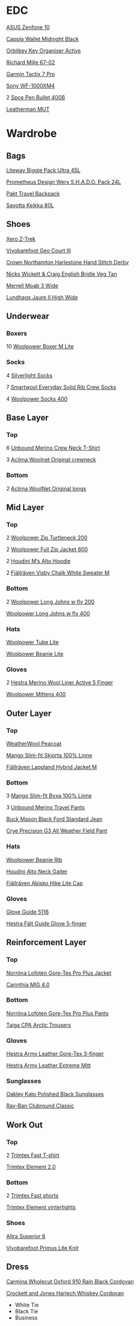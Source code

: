 # EDC

[ASUS Zenfone 10](https://www.asus.com/se/mobile-handhelds/phones/zenfone/zenfone-10/)

[Cappla Wallet Midnight Black](https://cappla.com/collections/wallets/products/midnight-black)

[Orbitkey Key Organiser Active](https://www.orbitkey.com/collections/key-organiser/products/orbitkey-2-0-active?variant=8198980993120)

[Richard Mille 67-02](https://www.richardmille.com/collections/rm-67-02-automatic-extra-flat)

[Garmin Tactix 7 Pro](https://www.garmin.com/sv-SE/p/802703/pn/010-02704-11)

[Sony WF-1000XM4](https://www.sony.se/electronics/truly-wireless/wf-1000xm4)

2 [Spce Pen Bullet 400B](https://www.spacepen.com/400B.aspx)

[Leatherman MUT](https://www.leatherman.com/mut-29.html)

# Wardrobe

## Bags

[Liteway Biggie Pack Ultra 45L](https://liteway.equipment/packs/biggie-pack-ultra-45l)

[Prometheus Design Werx S.H.A.D.O. Pack 24L](https://prometheusdesignwerx.com/collections/backpacks/products/s-h-a-d-o-pack-24l-universal-field-gray-1?variant=39341008158806)

[Pakt Travel Backpack](https://paktbags.com/products/the-pakt-travel-backpack?variant=34631236223138)

[Savotta Keikka 80L](https://www.savotta.fi/products/keikka-80l?variant=39319053140102)

## Shoes

[Xero Z-Trek](https://www.xeroshoes.eu/shop/sandals/ztrek-men/)

[Vivobarefoot Geo Court III](https://www.vivobarefoot.com/se/geo-court-iii-mens?colour=Naturell)

[Crown Northamton Harlestone Hand Stitch Derby](https://crownnorthampton.com/collections/luxury-handmade-sneakers/products/harlestone-hand-stitch-derby-horween-black-shell-cordovan?variant=40709040537773)

[Nicks Wickett & Craig English Bridle Veg Tan](https://nicksboots.com/wickett-craig-english-bridle-veg-tan-mto/)

[Merrell Moab 3 Wide](https://www.merrell.com/US/en/moab-3-wide-width/52465M.html?dwvar_52465M_color=J035885W#cgid=moab-3-collection&prefn1=isOnSale&prefv1=false&start=1)

[Lundhags Jaure II High Wide](https://www.lundhags.com/se/kangor/herr/vandringskangor/jaure-ii-ms-high-wide/?item=1013789-725)

## Underwear

### Boxers

10 [Woolpower Boxer M Lite](https://woolpower.se/shop/produkt/boxer-ms-lite/)

### Socks

4 [Silverlight Socks](https://silverlight.store/product/silverlight-socks/)

7 [Smartwool Everyday Solid Rib Crew Socks](https://www.smartwool.com/shop/everyday-solid-rib-crew-2-pack-socks-sw001888?variationId=122)

4 [Woolpower Socks 400](https://woolpower.se/shop/produkt/socks-400/)

## Base Layer

### Top

6 [Unbound Merino Crew Neck T-Shirt](https://unboundmerino.com/collections/shirts/products/merino-wool-crew-neck-t-shirt?variant=39673249103966)

3 [Aclima Woolnet Original crewneck](https://www.aclima.se/aclima/103387/woolnet-original-crewneck-m-s-olive-night-m)

### Bottom

2 [Aclima WoolNet Original longs](https://www.aclima.se/aclima/103394/woolnet-original-longs-m-s-olive-night-m)

## Mid Layer

### Top

2 [Woolpower Zip Turtleneck 200](https://woolpower.se/shop/produkt/zip-turtleneck-200/)

2 [Woolpower Full Zip Jacket 600](https://woolpower.se/shop/produkt/full-zip-jacket-600/)

2 [Houdini M’s Alto Hoodie](https://houdinisportswear.com/sv-se/clothing/sweaters-hoodies/mens-alto-houdi-840032?color=840032900)

2 [Fjällräven Visby Chalk White Sweater M](https://www.fjallraven.com/se/sv-se/herr/overdelar/trojor-stickat/visby-sweater-m?_t_q=&_t_hit.id=Luminos_Storefront_Web_Features_Catalog_Product_Domain_CommonProduct/CatalogContent_a0563db5-0a0b-4855-a8f9-f591968180d1_sv-SE&_t_hit.pos=1&_t_tags=andquerymatch%2clanguage%3asv%2csiteid%3a162d49d9-f0ac-4d2d-a110-e8143f6ca828&v=F84151%3a%3a7323450730895)

### Bottom

2 [Woolpower Long Johns w fly 200](https://woolpower.se/shop/produkt/long-johns-w-fly-200/)

[Woolpower Long Johns w fly 400](https://woolpower.se/shop/produkt/long-johns-w-fly-400/)

### Hats

[Woolpower Tube Lite](https://woolpower.se/shop/produkt/tube-lite/)

[Woolpower Beanie Lite](https://woolpower.se/shop/produkt/beanie-lite/)

### Gloves

2 [Hestra Merino Wool Liner Active 5 Finger](https://www.hestragloves.se/merino-wool-liner-active-5-finger-charcoal)

[Woolpower Mittens 400](https://woolpower.se/shop/produkt/mittens-400/)

## Outer Layer

### Top

[WeatherWool Peacoat](https://weatherwool.com/collections/jackets/products/weatherwool-peacoat?variant=206338097156)

[Mango Slim-fit Skjorta 100% Linne](https://shop.mango.com/se/herr/skjortor-linne/slim-fit-skjorta-100--linne_57080618.html?c=55)

[Fjällräven Lappland Hybrid Jacket M](https://www.fjallraven.com/se/sv-se/herr/jackor/jaktjackor/lappland-hybrid-jacket-m?_t_q=&_t_hit.id=Luminos_Storefront_Web_Features_Catalog_Product_Domain_CommonProduct/CatalogContent_ec522a96-a65e-49d8-a19a-dbccd6b1099c_sv-SE&_t_hit.pos=9&_t_tags=andquerymatch%2clanguage%3asv%2csiteid%3a162d49d9-f0ac-4d2d-a110-e8143f6ca828&v=F90170%3a%3a7323450541378)

### Bottom

3 [Mango Slim-fit Byxa 100% Linne](https://shop.mango.com/se/herr/byxor-linne/slim-fit-byxa-100--linne_57000570.html)

3 [Unbound Merino Travel Pants](https://unboundmerino.com/collections/pants/products/merino-wool-pants?variant=39642264993886)

[Buck Mason Black Ford Standard Jean](https://www.buckmason.com/products/standard-black-jean/)

[Crye Precision G3 All Weather Field Pant](https://www.cryeprecision.com/G3-All-Weather-Field-Pant?quantity=1&color=Ranger%20Green)

### Hats

[Woolpower Beanie Rib](https://woolpower.se/shop/produkt/beanie-rib/)

[Houdini Alto Neck Gaiter](https://houdinisportswear.com/sv-se/clothing/accessories/alto-neck-gaiter-370274?color=370274900)

[Fjällräven Abisko Hike Lite Cap](https://www.fjallraven.com/se/sv-se/dam/accessoarer/kepsar-hattar-mossor/abisko-hike-lite-cap)

### Gloves

[Glove Guide 5116](https://guidegloves.com/se/produkter/mekaniskt-skydd/allround/sydda-handskar/guide-5116)

[Hestra Fält Guide Glove 5-finger](https://www.hestragloves.se/faelt-guide-glove-5-finger-brown-black)

## Reinforcement Layer

### Top

[Norröna Lofoten Gore-Tex Pro Plus Jacket](https://www.norrona.com/sv-SE/produkter/lofoten/lofoten-gore-tex-pro-plus-jacka-herr/?color=3301)

[Carinthia MIG 4.0](https://www.carinthia.eu/en/mig-4-0-jacket-sof-olive-m-p6352/)

### Bottom

[Norröna Lofoten Gore-Tex Pro Plus Pants](https://www.norrona.com/sv-SE/produkter/lofoten/lofoten-gore-tex-pro-plus-byxor-herr/?color=7718)

[Taiga CPA Arctic Trousers](https://www.taiga.se/en/products/cpa-arctic-trousers)

### Gloves

[Hestra Army Leather Gore-Tex 3-finger](https://www.hestragloves.se/army-leather-gore-tex-3-finger-black)

[Hestra Army Leather Extreme Mitt](https://www.hestragloves.se/army-leather-extreme-mitt-black-offwhite)

### Sunglasses

[Oakley Kato Polished Black Sunglasses](https://www.oakley.com/en-se/product/W0OO9455?variant=888392491633)

[Ray-Ban Clubround Classic](https://www.ray-ban.com/sweden/sunglasses/RB4246%20UNISEX%20clubround%20classic-svart/8053672559682)

## Work Out

### Top

2 [Trimtex Fast T-shirt](https://trimtex.se/sv/produkter/herr/lopning-och-friidrott/t-shirts-och-toppar/t-shirts/fast-t-shirt-ss-men/VL18-0205-19.html)

[Trimtex Element 2.0](https://trimtex.se/sv/produkter/herr/lopning-och-friidrott/jackor-och-vaestar-1/element-2.0-traeningsjacka-herr/VL22-0086-20.html#start=1)

### Bottom

2 [Trimtex Fast shorts](https://trimtex.se/sv/produkter/herr/lopning-och-friidrott/tights-och-shorts-1/fast-shorts-herr/VL21-0310-22.html#start=1)

[Trimtex Element vintertights](https://trimtex.se/sv/produkter/herr/lopning-och-friidrott/tights-och-shorts-1/element-vintertights-herr/VS21-0007-18.html#start=1)

### Shoes

[Altra Superior 6](https://www.altrarunning.eu/se/superior-6-man-13-7997.html)

[Vivobarefoot Primus Lite Knit](https://www.vivobarefoot.com/se/primus-lite-knit-mens)

## Dress

[Carmina Wholecut Oxford 910 Rain Black Cordovan](https://www.carminashoemaker.com/oxford-cordovan-black-910)

[Crockett and Jones Harlech Whiskey Cordovan](https://eu.crockettandjones.com/collections/shell-cordovan-collection/products/harlech-whisky-cordovan)

- White Tie
- Black Tie
- Business
